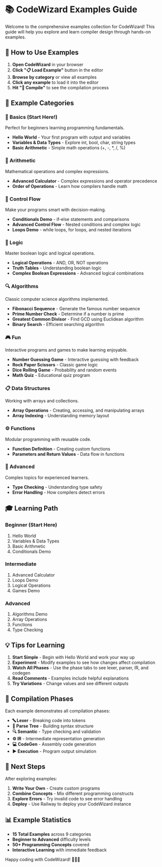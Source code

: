 # 📚 CodeWizard Examples Guide

Welcome to the comprehensive examples collection for CodeWizard! This guide will help you explore and learn compiler design through hands-on examples.

## 🎯 How to Use Examples

1. **Open CodeWizard** in your browser
2. **Click "📋 Load Example"** button in the editor
3. **Browse by category** or view all examples
4. **Click any example** to load it into the editor
5. **Hit "🚀 Compile"** to see the compilation process

## 📖 Example Categories

### 🌟 Basics (Start Here!)
Perfect for beginners learning programming fundamentals.

- **Hello World** - Your first program with output and variables
- **Variables & Data Types** - Explore int, bool, char, string types
- **Basic Arithmetic** - Simple math operations (+, -, *, /, %)

### 🧮 Arithmetic
Mathematical operations and complex expressions.

- **Advanced Calculator** - Complex expressions and operator precedence
- **Order of Operations** - Learn how compilers handle math

### 🤔 Control Flow
Make your programs smart with decision-making.

- **Conditionals Demo** - if-else statements and comparisons
- **Advanced Control Flow** - Nested conditions and complex logic
- **Loops Demo** - while loops, for loops, and nested iterations

### 🧠 Logic
Master boolean logic and logical operations.

- **Logical Operations** - AND, OR, NOT operations
- **Truth Tables** - Understanding boolean logic
- **Complex Boolean Expressions** - Advanced logical combinations

### 🔍 Algorithms
Classic computer science algorithms implemented.

- **Fibonacci Sequence** - Generate the famous number sequence
- **Prime Number Check** - Determine if a number is prime
- **Greatest Common Divisor** - Find GCD using Euclidean algorithm
- **Binary Search** - Efficient searching algorithm

### 🎮 Fun
Interactive programs and games to make learning enjoyable.

- **Number Guessing Game** - Interactive guessing with feedback
- **Rock Paper Scissors** - Classic game logic
- **Dice Rolling Game** - Probability and random events
- **Math Quiz** - Educational quiz program

### 📋 Data Structures
Working with arrays and collections.

- **Array Operations** - Creating, accessing, and manipulating arrays
- **Array Indexing** - Understanding memory layout

### ⚙️ Functions
Modular programming with reusable code.

- **Function Definition** - Creating custom functions
- **Parameters and Return Values** - Data flow in functions

### 🔬 Advanced
Complex topics for experienced learners.

- **Type Checking** - Understanding type safety
- **Error Handling** - How compilers detect errors

## 🎓 Learning Path

### Beginner (Start Here)
1. Hello World
2. Variables & Data Types  
3. Basic Arithmetic
4. Conditionals Demo

### Intermediate
1. Advanced Calculator
2. Loops Demo
3. Logical Operations
4. Games Demo

### Advanced
1. Algorithms Demo
2. Array Operations
3. Functions
4. Type Checking

## 💡 Tips for Learning

1. **Start Simple** - Begin with Hello World and work your way up
2. **Experiment** - Modify examples to see how changes affect compilation
3. **Watch All Phases** - Use the phase tabs to see lexer, parser, IR, and codegen
4. **Read Comments** - Examples include helpful explanations
5. **Try Variations** - Change values and see different outputs

## 🔧 Compilation Phases

Each example demonstrates all compilation phases:

- **🔤 Lexer** - Breaking code into tokens
- **🌳 Parse Tree** - Building syntax structure  
- **🔍 Semantic** - Type checking and validation
- **⚙️ IR** - Intermediate representation generation
- **💻 CodeGen** - Assembly code generation
- **▶️ Execution** - Program output simulation

## 🚀 Next Steps

After exploring examples:

1. **Write Your Own** - Create custom programs
2. **Combine Concepts** - Mix different programming constructs
3. **Explore Errors** - Try invalid code to see error handling
4. **Deploy** - Use Railway to deploy your CodeWizard instance

## 📊 Example Statistics

- **15 Total Examples** across 9 categories
- **Beginner to Advanced** difficulty levels
- **50+ Programming Concepts** covered
- **Interactive Learning** with immediate feedback

Happy coding with CodeWizard! 🧙‍♂️✨
